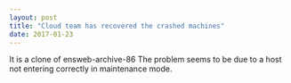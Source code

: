 ```yaml
---
layout: post
title: "Cloud team has recovered the crashed machines"
date: 2017-01-23
---
```


It is a clone of ensweb-archive-86
The problem seems to be due to a host not entering correctly in maintenance mode.

